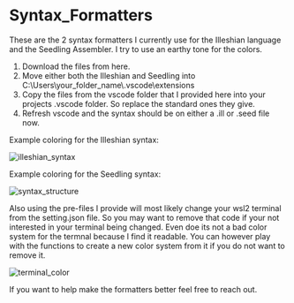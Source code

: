 # Syntax_Formatters

These are the 2 syntax formatters I currently use for the Illeshian language and the Seedling Assembler. I try to use an earthy tone for the colors. 

1) Download the files from here.
2) Move either both the Illeshian and Seedling into C:\Users\your_folder_name\\.vscode\extensions
3) Copy the files from the vscode folder that I provided here into your projects .vscode folder. So replace the standard ones they give.
4) Refresh vscode and the syntax should be on either a .ill or .seed file now.

Example coloring for the Illeshian syntax:

![illeshian_syntax](https://github.com/user-attachments/assets/25f62aff-3fec-4a66-8a6f-c8dff955bfae)

Example coloring for the Seedling syntax:

![syntax_structure](https://github.com/user-attachments/assets/d70e33bb-b431-42cb-b7c8-8b5de2c0a67f)

Also using the pre-files I provide will most likely change your wsl2 terminal from the setting.json file.
So you may want to remove that code if your not interested in your terminal being changed.
Even doe its not a bad color system for the termnal because I find it readable. 
You can however play with the functions to create a new color system from it if you do not want to remove it.

![terminal_color](https://github.com/user-attachments/assets/44848b43-c6f4-4613-91e6-8623737e3b94)


If you want to help make the formatters better feel free to reach out.

